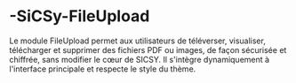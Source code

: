 # -SiCSy-FileUpload
Le module FileUpload permet aux utilisateurs de téléverser, visualiser, télécharger et supprimer des fichiers PDF ou images, de façon sécurisée et chiffrée, sans modifier le cœur de SICSY. Il s'intègre dynamiquement à l'interface principale et respecte le style du thème.
